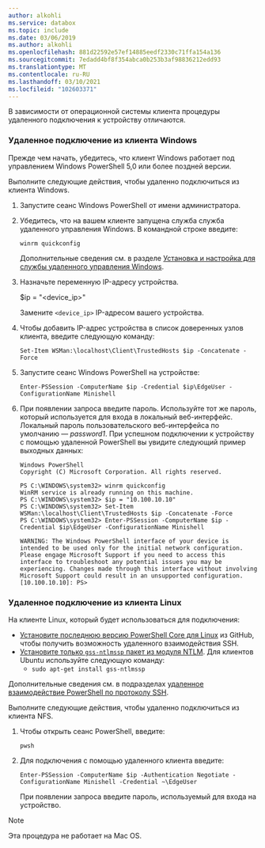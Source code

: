 ```yaml
---
author: alkohli
ms.service: databox
ms.topic: include
ms.date: 03/06/2019
ms.author: alkohli
ms.openlocfilehash: 881d22592e57ef14885eedf2330c71ffa154a136
ms.sourcegitcommit: 7edadd4bf8f354abca0b253b3af98836212edd93
ms.translationtype: MT
ms.contentlocale: ru-RU
ms.lasthandoff: 03/10/2021
ms.locfileid: "102603371"
---
```

В зависимости от операционной системы клиента процедуры удаленного подключения к устройству отличаются.

### <a name="remotely-connect-from-a-windows-client"></a>Удаленное подключение из клиента Windows

Прежде чем начать, убедитесь, что клиент Windows работает под управлением Windows PowerShell 5,0 или более поздней версии.

Выполните следующие действия, чтобы удаленно подключиться из клиента Windows.

1. Запустите сеанс Windows PowerShell от имени администратора.
2. Убедитесь, что на вашем клиенте запущена служба служба удаленного управления Windows. В командной строке введите:

    `winrm quickconfig`

    Дополнительные сведения см. в разделе [Установка и настройка для службы удаленного управления Windows](/windows/win32/winrm/installation-and-configuration-for-windows-remote-management#quick-default-configuration).

3. Назначьте переменную IP-адресу устройства.

    $ip = "<device_ip>"

    Замените `<device_ip>` IP-адресом вашего устройства.

4. Чтобы добавить IP-адрес устройства в список доверенных узлов клиента, введите следующую команду:

    `Set-Item WSMan:\localhost\Client\TrustedHosts $ip -Concatenate -Force`

5. Запустите сеанс Windows PowerShell на устройстве:

    `Enter-PSSession -ComputerName $ip -Credential $ip\EdgeUser -ConfigurationName Minishell`

6. При появлении запроса введите пароль. Используйте тот же пароль, который используется для входа в локальный веб-интерфейс. Локальный пароль пользовательского веб-интерфейса по умолчанию — *password1*. При успешном подключении к устройству с помощью удаленной PowerShell вы увидите следующий пример выходных данных:  

    ```
    Windows PowerShell
    Copyright (C) Microsoft Corporation. All rights reserved.
    
    PS C:\WINDOWS\system32> winrm quickconfig
    WinRM service is already running on this machine.
    PS C:\WINDOWS\system32> $ip = "10.100.10.10"
    PS C:\WINDOWS\system32> Set-Item WSMan:\localhost\Client\TrustedHosts $ip -Concatenate -Force
    PS C:\WINDOWS\system32> Enter-PSSession -ComputerName $ip -Credential $ip\EdgeUser -ConfigurationName Minishell

    WARNING: The Windows PowerShell interface of your device is intended to be used only for the initial network configuration. Please engage Microsoft Support if you need to access this interface to troubleshoot any potential issues you may be experiencing. Changes made through this interface without involving Microsoft Support could result in an unsupported configuration.
    [10.100.10.10]: PS>
    ```

### <a name="remotely-connect-from-a-linux-client"></a>Удаленное подключение из клиента Linux

На клиенте Linux, который будет использоваться для подключения:

- [Установите последнюю версию PowerShell Core для Linux](/powershell/scripting/install/installing-powershell-core-on-linux) из GitHub, чтобы получить возможность удаленного взаимодействия SSH. 
- [Установите только `gss-ntlmssp` пакет из модуля NTLM](https://github.com/Microsoft/omi/blob/master/Unix/doc/setup-ntlm-omi.md). Для клиентов Ubuntu используйте следующую команду:
    - `sudo apt-get install gss-ntlmssp`

Дополнительные сведения см. в подразделах [удаленное взаимодействие PowerShell по протоколу SSH](/powershell/scripting/learn/remoting/ssh-remoting-in-powershell-core).

Выполните следующие действия, чтобы удаленно подключиться из клиента NFS.

1. Чтобы открыть сеанс PowerShell, введите:

    `pwsh`
 
2. Для подключения с помощью удаленного клиента введите:

    `Enter-PSSession -ComputerName $ip -Authentication Negotiate -ConfigurationName Minishell -Credential ~\EdgeUser`

    При появлении запроса введите пароль, используемый для входа на устройство.
 
> [!NOTE]
> Эта процедура не работает на Mac OS.